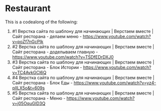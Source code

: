 # Restaurant

This is a codealong of the following:
1) #1 Верстка сайта по шаблону для начинающих | Верстаем вместе | Сайт ресторана - делаем меню - https://www.youtube.com/watch?v=poZf7nGcPIk
2) #2 Верстка сайта по шаблону для начинающих | Верстаем вместе | Сайт ресторана - доделываем главную - https://www.youtube.com/watch?v=TSDfEDrDXJ0
3) #3 Верстка сайта по шаблону для начинающих | Верстаем вместе | Сайт ресторана - Блок Истории - https://www.youtube.com/watch?v=TC4AvkGCl6Q
4) #4 Верстка сайта по шаблону для начинающих | Верстаем вместе | Сайт ресторана - Блок Еды - https://www.youtube.com/watch?v=yz4-plILX5o&t=609s
5) #5 Верстка сайта по шаблону для начинающих | Верстаем вместе | Сайт ресторана - Меню - https://www.youtube.com/watch?v=j05OquGID3Q
